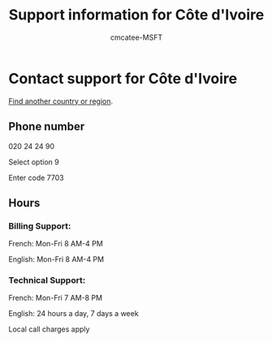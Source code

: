 ﻿---                                
title: Support information for Côte d'Ivoire
author: cmcatee-MSFT
ms.author: cmcatee
manager: mnirkhe
audience: Admin
ms.topic: reference
ms.service: o365-administration
ms.collection: Adm_Support
localization_priority: Priority
description: Learn how to contact support for your country or region.
ROBOTS: NOINDEX, NOFOLLOW
---

# Contact support for Côte d'Ivoire

[Find another country or region](../contact-support-for-business-products.md).

## Phone number
020 24 24 90

Select option 9

Enter code 7703

## Hours
### Billing Support:

French: Mon-Fri 8 AM-4 PM

English: Mon-Fri 8 AM-4 PM

### Technical Support:

French: Mon-Fri 7 AM-8 PM

English: 24 hours a day, 7 days a week

Local call charges apply